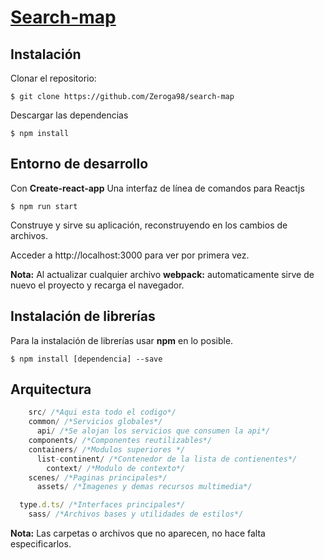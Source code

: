 # [Search-map](https://search-map-53af2.web.app)

## Instalación

Clonar el repositorio:

```
$ git clone https://github.com/Zeroga98/search-map
```

Descargar las dependencias

```
$ npm install
```

## Entorno de desarrollo

Con **Create-react-app** Una interfaz de línea de comandos para Reactjs

```
$ npm run start
```
Construye y sirve su aplicación, reconstruyendo en los cambios de archivos.

Acceder a http://localhost:3000 para ver por primera vez.

**Nota:** Al actualizar cualquier archivo **webpack:** automaticamente sirve de nuevo el proyecto y recarga el navegador.


## Instalación de librerías

Para la instalación de librerías usar **npm** en lo posible.

```
$ npm install [dependencia] --save
```

## Arquitectura

```javascript
	src/ /*Aqui esta todo el codigo*/
    common/ /*Servicios globales*/
      api/ /*Se alojan los servicios que consumen la api*/
    components/ /*Componentes reutilizables*/
    containers/ /*Modulos superiores */
      list-continent/ /*Contenedor de la lista de contienentes*/
		context/ /*Modulo de contexto*/
    scenes/ /*Paginas principales*/
	  assets/ /*Imagenes y demas recursos multimedia*/

  type.d.ts/ /*Interfaces principales*/
	sass/ /*Archivos bases y utilidades de estilos*/
```

**Nota:** Las carpetas o archivos que no aparecen, no hace falta especificarlos.
